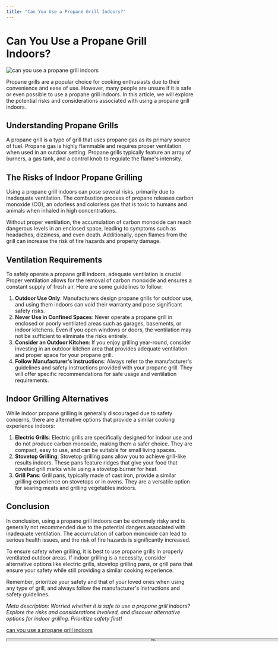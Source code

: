 ```yaml
---
title: "Can You Use a Propane Grill Indoors?"
---
```

# Can You Use a Propane Grill Indoors?


![can you use a propane grill indoors](https://images.unsplash.com/photo-1613027668208-193e3811de40?ixid=M3w0ODkxMTF8MHwxfHNlYXJjaHwxfHxjYW4lMjB5b3UlMjB1c2UlMjBhJTIwcHJvcGFuZSUyMGdyaWxsJTIwaW5kb29yc3xlbnwwfHx8fDE2OTI4MDM4MzF8MA&ixlib=rb-4.0.3&w=512&fit=max)

Propane grills are a popular choice for cooking enthusiasts due to their convenience and ease of use. However, many people are unsure if it is safe or even possible to use a propane grill indoors. In this article, we will explore the potential risks and considerations associated with using a propane grill indoors.

## Understanding Propane Grills
A propane grill is a type of grill that uses propane gas as its primary source of fuel. Propane gas is highly flammable and requires proper ventilation when used in an outdoor setting. Propane grills typically feature an array of burners, a gas tank, and a control knob to regulate the flame's intensity.

## The Risks of Indoor Propane Grilling
Using a propane grill indoors can pose several risks, primarily due to inadequate ventilation. The combustion process of propane releases carbon monoxide (CO), an odorless and colorless gas that is toxic to humans and animals when inhaled in high concentrations.

Without proper ventilation, the accumulation of carbon monoxide can reach dangerous levels in an enclosed space, leading to symptoms such as headaches, dizziness, and even death. Additionally, open flames from the grill can increase the risk of fire hazards and property damage.

## Ventilation Requirements
To safely operate a propane grill indoors, adequate ventilation is crucial. Proper ventilation allows for the removal of carbon monoxide and ensures a constant supply of fresh air. Here are some guidelines to follow:

1. **Outdoor Use Only**: Manufacturers design propane grills for outdoor use, and using them indoors can void their warranty and pose significant safety risks.
2. **Never Use in Confined Spaces**: Never operate a propane grill in enclosed or poorly ventilated areas such as garages, basements, or indoor kitchens. Even if you open windows or doors, the ventilation may not be sufficient to eliminate the risks entirely.
3. **Consider an Outdoor Kitchen**: If you enjoy grilling year-round, consider investing in an outdoor kitchen area that provides adequate ventilation and proper space for your propane grill.
4. **Follow Manufacturer's Instructions**: Always refer to the manufacturer's guidelines and safety instructions provided with your propane grill. They will offer specific recommendations for safe usage and ventilation requirements.

## Indoor Grilling Alternatives
While indoor propane grilling is generally discouraged due to safety concerns, there are alternative options that provide a similar cooking experience indoors:

1. **Electric Grills**: Electric grills are specifically designed for indoor use and do not produce carbon monoxide, making them a safer choice. They are compact, easy to use, and can be suitable for small living spaces.
2. **Stovetop Grilling**: Stovetop grilling pans allow you to achieve grill-like results indoors. These pans feature ridges that give your food that coveted grill marks while using a stovetop burner for heat.
3. **Grill Pans**: Grill pans, typically made of cast iron, provide a similar grilling experience on stovetops or in ovens. They are a versatile option for searing meats and grilling vegetables indoors.

## Conclusion
In conclusion, using a propane grill indoors can be extremely risky and is generally not recommended due to the potential dangers associated with inadequate ventilation. The accumulation of carbon monoxide can lead to serious health issues, and the risk of fire hazards is significantly increased.

To ensure safety when grilling, it is best to use propane grills in properly ventilated outdoor areas. If indoor grilling is a necessity, consider alternative options like electric grills, stovetop grilling pans, or grill pans that ensure your safety while still providing a similar cooking experience.

Remember, prioritize your safety and that of your loved ones when using any type of grill, and always follow the manufacturer's instructions and safety guidelines.

*Meta description: Worried whether it is safe to use a propane grill indoors? Explore the risks and considerations involved, and discover alternative options for indoor grilling. Prioritize safety first!*

[can you use a propane grill indoors](https://foxheightspubandgrill.com/post/can-you-use-a-propane-grill-indoors)

<iframe src='https://foxheightspubandgrill.com/post/can-you-use-a-propane-grill-indoors' width='800' height='5'></iframe>